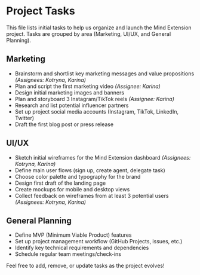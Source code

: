 # Project Tasks

This file lists initial tasks to help us organize and launch the Mind Extension project. Tasks are grouped by area (Marketing, UI/UX, and General Planning).

## Marketing
- Brainstorm and shortlist key marketing messages and value propositions _(Assignees: Kotryna, Karina)_
- Plan and script the first marketing video _(Assignee: Karina)_
- Design initial marketing images and banners
- Plan and storyboard 3 Instagram/TikTok reels _(Assignee: Karina)_
- Research and list potential influencer partners
- Set up project social media accounts (Instagram, TikTok, LinkedIn, Twitter)
- Draft the first blog post or press release

## UI/UX
- Sketch initial wireframes for the Mind Extension dashboard _(Assignees: Kotryna, Karina)_
- Define main user flows (sign up, create agent, delegate task)
- Choose color palette and typography for the brand
- Design first draft of the landing page
- Create mockups for mobile and desktop views
- Collect feedback on wireframes from at least 3 potential users _(Assignees: Kotryna, Karina)_

## General Planning
- Define MVP (Minimum Viable Product) features
- Set up project management workflow (GitHub Projects, issues, etc.)
- Identify key technical requirements and dependencies
- Schedule regular team meetings/check-ins

Feel free to add, remove, or update tasks as the project evolves!
